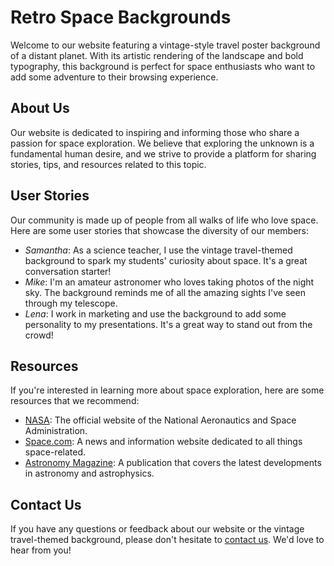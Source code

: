 <!--font:Montserrat-->

# Retro Space Backgrounds

Welcome to our website featuring a vintage-style travel poster background of a distant planet. With its artistic rendering of the landscape and bold typography, this background is perfect for space enthusiasts who want to add some adventure to their browsing experience.

## About Us

Our website is dedicated to inspiring and informing those who share a passion for space exploration. We believe that exploring the unknown is a fundamental human desire, and we strive to provide a platform for sharing stories, tips, and resources related to this topic.

## User Stories

Our community is made up of people from all walks of life who love space. Here are some user stories that showcase the diversity of our members:

- *Samantha*: As a science teacher, I use the vintage travel-themed background to spark my students' curiosity about space. It's a great conversation starter!
- *Mike*: I'm an amateur astronomer who loves taking photos of the night sky. The background reminds me of all the amazing sights I've seen through my telescope.
- *Lena*: I work in marketing and use the background to add some personality to my presentations. It's a great way to stand out from the crowd!

## Resources

If you're interested in learning more about space exploration, here are some resources that we recommend:

- [NASA](#nasa): The official website of the National Aeronautics and Space Administration.
- [Space.com](#spacecom): A news and information website dedicated to all things space-related.
- [Astronomy Magazine](#astronomy-magazine): A publication that covers the latest developments in astronomy and astrophysics.

## Contact Us

If you have any questions or feedback about our website or the vintage travel-themed background, please don't hesitate to [contact us](#contact). We'd love to hear from you!

<!--

Write me content for website with wallpaper which alt text is:

"A vintage-style travel poster of a distant planet, with bold typography and an artistic rendering of the landscape."

The name/title of the page should not be 1:1 copy of the alt text but rather a real content of the website which is using this wallpaper.

- Use markdown format 
- Start with heading
- Heading should be short and concise
- The content should look like a real website 
- The website should not be about the wallpaper, wallpaper is just a related background
- Heading should be contain work "wallpaper" or "background"
- Include real sections like references, contact, user stories, etc. use things relevant to the page purpose.
- Feel free to use structure like headings, bullets, numbering, blockquotes, paragraphs, horizontal lines, etc.
- You can use formatting like bold or _italic_
- You can include UTF-8 emojis
- Links should be only #hash anchors (and you can refer to the document itself)
- Do not include images


---


# Explore the Wonders of Space with Our Vintage Travel-Themed Background

Welcome to our website, where we offer a unique experience for space enthusiasts and travelers alike. Our vintage-style travel poster background depicts a distant planet, complete with bold typography and an artistic rendering of the landscape. Use it as your desktop or mobile wallpaper to add a touch of adventure to your daily routine.

## About Us

We are a team of passionate individuals who believe that exploring the unknown is a fundamental human desire. Our website aims to inspire and inform those who share this passion by providing a platform for sharing stories, tips, and resources related to space exploration.

## User Stories

Our community is made up of people from all walks of life who share a common interest in space. Here are some user stories that showcase the diversity of our members:

- *Samantha*: As a science teacher, I use our vintage travel-themed background to spark my students' curiosity about space. It's a great conversation starter!
- *Mike*: I'm an amateur astronomer who loves taking photos of the night sky. The background reminds me of all the amazing sights I've seen through my telescope.
- *Lena*: I work in marketing and use the background to add some personality to my presentations. It's a great way to stand out from the crowd!

## Resources

If you're looking for more information about space exploration, here are some resources that we recommend:

- [NASA](#nasa): The official website of the National Aeronautics and Space Administration.
- [Space.com](#spacecom): A news and information website dedicated to all things space-related.
- [Astronomy Magazine](#astronomy-magazine): A publication that covers the latest developments in astronomy and astrophysics.

## Contact Us

If you have any questions or feedback about our website or the vintage travel-themed background, please don't hesitate to [contact us](#contact). We'd love to hear from you!


---


Heading is too long, rewrite whole content.


---


# Vintage Travel-Themed Background for Space Enthusiasts

Welcome to our website featuring a vintage-style travel poster background of a distant planet. The artistic rendering of the landscape and bold typography make it an ideal wallpaper for space enthusiasts who are looking to add some adventure to their daily routine.

## About Us

Our website is dedicated to inspiring and informing those who share a passion for space exploration. We believe that exploring the unknown is a fundamental human desire, and we strive to provide a platform for sharing stories, tips, and resources related to this topic.

## User Stories

Our community is made up of people from all walks of life who love space. Here are some user stories that showcase the diversity of our members:

- *Samantha*: As a science teacher, I use the vintage travel-themed background to spark my students' curiosity about space. It's a great conversation starter!
- *Mike*: I'm an amateur astronomer who loves taking photos of the night sky. The background reminds me of all the amazing sights I've seen through my telescope.
- *Lena*: I work in marketing and use the background to add some personality to my presentations. It's a great way to stand out from the crowd!

## Resources

If you're interested in learning more about space exploration, here are some resources that we recommend:

- [NASA](#nasa): The official website of the National Aeronautics and Space Administration.
- [Space.com](#spacecom): A news and information website dedicated to all things space-related.
- [Astronomy Magazine](#astronomy-magazine): A publication that covers the latest developments in astronomy and astrophysics.

## Contact Us

If you have any questions or feedback about our website or the vintage travel-themed background, please don't hesitate to [contact us](#contact). We'd love to hear from you!


---


Heading is too long, rewrite whole content.


---


# Discover the Wonders of Space with Our Vintage Travel-Themed Wallpaper

Welcome to our website featuring a vintage-style travel poster wallpaper of a distant planet. With its artistic rendering of the landscape and bold typography, this wallpaper is perfect for space enthusiasts who want to add some adventure to their desktop or mobile device.

## About Us

Our website is dedicated to inspiring and informing those who share a passion for space exploration. We believe that exploring the unknown is a fundamental human desire, and we strive to provide a platform for sharing stories, tips, and resources related to this topic.

## User Stories

Our community is made up of people from all walks of life who love space. Here are some user stories that showcase the diversity of our members:

- *Samantha*: As a science teacher, I use the vintage travel-themed wallpaper to spark my students' curiosity about space. It's a great conversation starter!
- *Mike*: I'm an amateur astronomer who loves taking photos of the night sky. The wallpaper reminds me of all the amazing sights I've seen through my telescope.
- *Lena*: I work in marketing and use the wallpaper to add some personality to my presentations. It's a great way to stand out from the crowd!

## Resources

If you're interested in learning more about space exploration, here are some resources that we recommend:

- [NASA](#nasa): The official website of the National Aeronautics and Space Administration.
- [Space.com](#spacecom): A news and information website dedicated to all things space-related.
- [Astronomy Magazine](#astronomy-magazine): A publication that covers the latest developments in astronomy and astrophysics.

## Contact Us

If you have any questions or feedback about our website or the vintage travel-themed wallpaper, please don't hesitate to [contact us](#contact). We'd love to hear from you!


---


Heading should not include word "wallpaper". The website should not be about the wallpaper itself, wallpaper is just a related background, rewrite whole content.


---


# Explore the Wonders of Space with Our Vintage Travel-Themed Background

Welcome to our website featuring a vintage-style travel poster background of a distant planet. With its artistic rendering of the landscape and bold typography, this background is perfect for space enthusiasts who want to add some adventure to their browsing experience.

## About Us

Our website is dedicated to inspiring and informing those who share a passion for space exploration. We believe that exploring the unknown is a fundamental human desire, and we strive to provide a platform for sharing stories, tips, and resources related to this topic.

## User Stories

Our community is made up of people from all walks of life who love space. Here are some user stories that showcase the diversity of our members:

- *Samantha*: As a science teacher, I use the vintage travel-themed background to spark my students' curiosity about space. It's a great conversation starter!
- *Mike*: I'm an amateur astronomer who loves taking photos of the night sky. The background reminds me of all the amazing sights I've seen through my telescope.
- *Lena*: I work in marketing and use the background to add some personality to my presentations. It's a great way to stand out from the crowd!

## Resources

If you're interested in learning more about space exploration, here are some resources that we recommend:

- [NASA](#nasa): The official website of the National Aeronautics and Space Administration.
- [Space.com](#spacecom): A news and information website dedicated to all things space-related.
- [Astronomy Magazine](#astronomy-magazine): A publication that covers the latest developments in astronomy and astrophysics.

## Contact Us

If you have any questions or feedback about our website or the vintage travel-themed background, please don't hesitate to [contact us](#contact). We'd love to hear from you!


---


Write me a Google font which is best fitting for the website.

Pick from the list:
- Lobster
- Great Vibes
- Montserrat
- Roboto
- Poppins
- Open Sans
- Exo 2
- Playfair Display
- Orbitron
- Futura
- Dancing Script
- Raleway
- Alegreya
- Lato
- Barlow Condensed
- Inter
- IBM Plex Sans


Write just the font name nothing else.


---


Montserrat

-->
